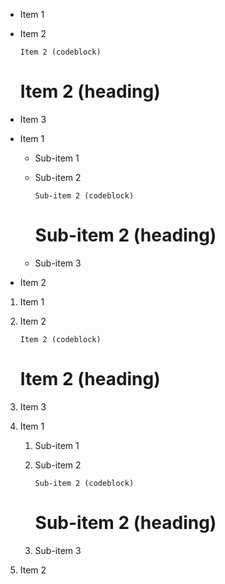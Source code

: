 - Item 1
- <p>Item 2</p>
  <pre><code>Item 2 (codeblock)
  </code></pre>
  <h1>Item 2 (heading)</h1>
- <p>Item 3</p>

- Item 1
  - Sub-item 1
  - <p>Sub-item 2</p>
    <pre><code>Sub-item 2 (codeblock)
    </code></pre>
    <h1>Sub-item 2 (heading)</h1>
  - <p>Sub-item 3</p>
- Item 2

1. Item 1
2. <p>Item 2</p>
   <pre><code>Item 2 (codeblock)
   </code></pre>
   <h1>Item 2 (heading)</h1>
3. <p>Item 3</p>

1. Item 1
   1. Sub-item 1
   2. <p>Sub-item 2</p>
      <pre><code>Sub-item 2 (codeblock)
      </code></pre>
      <h1>Sub-item 2 (heading)</h1>
   3. <p>Sub-item 3</p>
2. Item 2